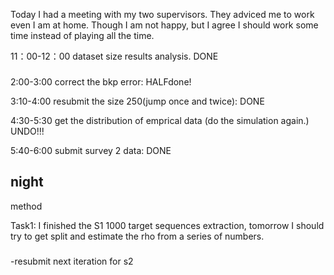 Today I had a meeting with my two supervisors. They adviced me to work even I am at home. Though I am not happy, but I agree I should work some time instead of playing all the time.

11：00-12：00  dataset size results analysis. DONE


###
2:00-3:00 correct the bkp error: HALFdone!

3:10-4:00 resubmit the size 250(jump once and twice): DONE

4:30-5:30 get the distribution of emprical data (do the simulation again.) UNDO!!!

5:40-6:00 submit survey 2 data: DONE

## night
method


Task1: I finished the S1 1000 target sequences extraction, tomorrow I should try to get split and estimate the rho from a series of numbers.


###
-resubmit next iteration for s2
